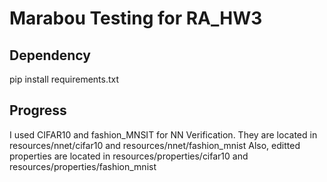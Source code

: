 #  Marabou Testing for RA_HW3

## Dependency
pip install requirements.txt

## Progress
I used CIFAR10 and fashion_MNSIT for NN Verification. They are located in resources/nnet/cifar10 and resources/nnet/fashion_mnist
Also, editted properties are located in resources/properties/cifar10 and resources/properties/fashion_mnist
